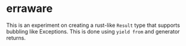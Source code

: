 # erraware

This is an experiment on creating a rust-like `Result` type that supports bubbling like Exceptions. This is done using `yield from` and generator returns.
